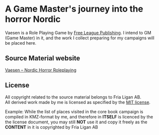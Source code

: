 # A Game Master's journey into the horror Nordic
Vaesen is a Role Playing Game by [Free League Publishing](https://freeleaguepublishing.com/). I intend to GM (Game Master) in it, and the work I collect preparing for my campaigns will be placed here.

## Source Material website
[Vaesen – Nordic Horror Roleplaying](https://freeleaguepublishing.com/games/vaesen/)

## License
All copyright related to the source material belongs to Fria Ligan AB.  
All derived work made by me is licensed as specified by the [MIT license](LICENSE).

Example: While the list of places visited in the core book campaign is compiled in KMZ-format by me, and therefore in **ITSELF** is licenced by the the license document, you may still **NOT** use it and copy it freely as the **CONTENT** in it is copyrighted by Fria Ligan AB
